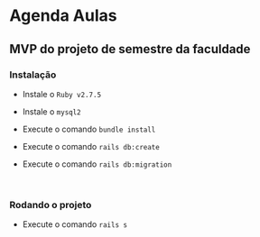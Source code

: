 # Agenda Aulas

## MVP do projeto de semestre da faculdade

### Instalação

* Instale o `Ruby v2.7.5`
  
* Instale o `mysql2`

* Execute o comando `bundle install`


* Execute o comando `rails db:create`
  
* Execute o comando `rails db:migration`

<br />

### Rodando o projeto

* Execute o comando `rails s`
